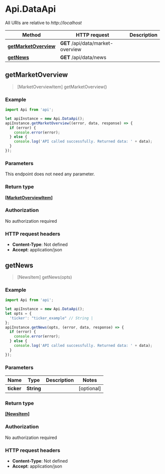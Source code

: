 # Api.DataApi

All URIs are relative to *http://localhost*

Method | HTTP request | Description
------------- | ------------- | -------------
[**getMarketOverview**](DataApi.md#getMarketOverview) | **GET** /api/data/market-overview | 
[**getNews**](DataApi.md#getNews) | **GET** /api/data/news | 



## getMarketOverview

> [MarketOverviewItem] getMarketOverview()



### Example

```javascript
import Api from 'api';

let apiInstance = new Api.DataApi();
apiInstance.getMarketOverview((error, data, response) => {
  if (error) {
    console.error(error);
  } else {
    console.log('API called successfully. Returned data: ' + data);
  }
});
```

### Parameters

This endpoint does not need any parameter.

### Return type

[**[MarketOverviewItem]**](MarketOverviewItem.md)

### Authorization

No authorization required

### HTTP request headers

- **Content-Type**: Not defined
- **Accept**: application/json


## getNews

> [NewsItem] getNews(opts)



### Example

```javascript
import Api from 'api';

let apiInstance = new Api.DataApi();
let opts = {
  'ticker': "ticker_example" // String | 
};
apiInstance.getNews(opts, (error, data, response) => {
  if (error) {
    console.error(error);
  } else {
    console.log('API called successfully. Returned data: ' + data);
  }
});
```

### Parameters


Name | Type | Description  | Notes
------------- | ------------- | ------------- | -------------
 **ticker** | **String**|  | [optional] 

### Return type

[**[NewsItem]**](NewsItem.md)

### Authorization

No authorization required

### HTTP request headers

- **Content-Type**: Not defined
- **Accept**: application/json

